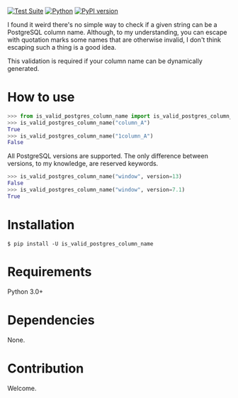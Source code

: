 [![Test Suite](https://github.com/tomwojcik/is_valid_postgres_column/actions/workflows/test-suite.yml/badge.svg)](https://github.com/tomwojcik/is_valid_postgres_column/actions/workflows/test-suite.yml)
[![Python](https://img.shields.io/badge/python-3.7+-blue.svg)](https://www.python.org/downloads/release/python-370/)
[![PyPI version](https://badge.fury.io/py/is-valid-postgres-column-name.svg)](https://badge.fury.io/py/is-valid-postgres-column-name)


I found it weird there's no simple way to check if a given string can be a PostgreSQL column name.
Although, to my understanding, you can escape with quotation marks some names that are otherwise invalid,
I don't think escaping such a thing is a good idea.

This validation is required if your column name can be dynamically generated.

# How to use

```python
>>> from is_valid_postgres_column_name import is_valid_postgres_column_name
>>> is_valid_postgres_column_name("column_A")
True
>>> is_valid_postgres_column_name("1column_A")
False
```

All PostgreSQL versions are supported. The only difference between versions, to my knowledge, are reserved keywords.
```python
>>> is_valid_postgres_column_name("window", version=13)
False
>>> is_valid_postgres_column_name("window", version=7.1)
True
```

# Installation

```shell
$ pip install -U is_valid_postgres_column_name
```

# Requirements

Python 3.0+

# Dependencies

None.

# Contribution

Welcome.
